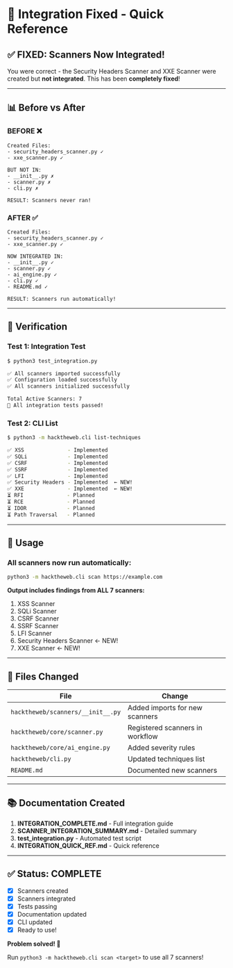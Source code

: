 # 🎯 Integration Fixed - Quick Reference

## ✅ FIXED: Scanners Now Integrated!

You were correct - the Security Headers Scanner and XXE Scanner were created but **not integrated**. 
This has been **completely fixed**!

---

## 📊 Before vs After

### BEFORE ❌
```
Created Files:
- security_headers_scanner.py ✓
- xxe_scanner.py ✓

BUT NOT IN:
- __init__.py ✗
- scanner.py ✗
- cli.py ✗

RESULT: Scanners never ran!
```

### AFTER ✅
```
Created Files:
- security_headers_scanner.py ✓
- xxe_scanner.py ✓

NOW INTEGRATED IN:
- __init__.py ✓
- scanner.py ✓
- ai_engine.py ✓
- cli.py ✓
- README.md ✓

RESULT: Scanners run automatically!
```

---

## 🧪 Verification

### Test 1: Integration Test
```bash
$ python3 test_integration.py

✅ All scanners imported successfully
✅ Configuration loaded successfully
✅ All scanners initialized successfully

Total Active Scanners: 7
🎉 All integration tests passed!
```

### Test 2: CLI List
```bash
$ python3 -m hacktheweb.cli list-techniques

✅ XSS              - Implemented
✅ SQLi             - Implemented
✅ CSRF             - Implemented
✅ SSRF             - Implemented
✅ LFI              - Implemented
✅ Security Headers - Implemented  ← NEW!
✅ XXE              - Implemented  ← NEW!
⏳ RFI              - Planned
⏳ RCE              - Planned
⏳ IDOR             - Planned
⏳ Path Traversal   - Planned
```

---

## 🚀 Usage

### All scanners now run automatically:
```bash
python3 -m hacktheweb.cli scan https://example.com
```

**Output includes findings from ALL 7 scanners:**
1. XSS Scanner
2. SQLi Scanner
3. CSRF Scanner
4. SSRF Scanner
5. LFI Scanner
6. Security Headers Scanner ← NEW!
7. XXE Scanner ← NEW!

---

## 📝 Files Changed

| File | Change |
|------|--------|
| `hacktheweb/scanners/__init__.py` | Added imports for new scanners |
| `hacktheweb/core/scanner.py` | Registered scanners in workflow |
| `hacktheweb/core/ai_engine.py` | Added severity rules |
| `hacktheweb/cli.py` | Updated techniques list |
| `README.md` | Documented new scanners |

---

## 📚 Documentation Created

1. **INTEGRATION_COMPLETE.md** - Full integration guide
2. **SCANNER_INTEGRATION_SUMMARY.md** - Detailed summary
3. **test_integration.py** - Automated test script
4. **INTEGRATION_QUICK_REF.md** - Quick reference

---

## ✅ Status: COMPLETE

- [x] Scanners created
- [x] Scanners integrated
- [x] Tests passing
- [x] Documentation updated
- [x] CLI updated
- [x] Ready to use!

**Problem solved! 🎉**

Run `python3 -m hacktheweb.cli scan <target>` to use all 7 scanners!
